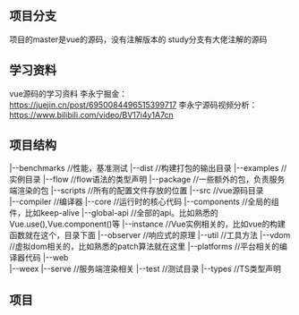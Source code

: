 ## 项目分支
项目的master是vue的源码，没有注解版本的
study分支有大佬注解的源码

## 学习资料
vue源码的学习资料
李永宁掘金：https://juejin.cn/post/6950084496515399717
李永宁源码视频分析：https://www.bilibili.com/video/BV17i4y1A7cn

## 项目结构
  |--benchmarks                         //性能，基准测试
  |--dist                               //构建打包的输出目录
  |--examples                           //实例目录
  |--flow                               //flow语法的类型声明
  |--package                            //一些额外的包，负责服务端渲染的包
  |--scripts                            //所有的配置文件存放的位置
  |--src                                //vue源码目录  
     |--compiler                        //编译器
     |--core                            //运行时的核心代码
       |--components                    //全局的组件，比如keep-alive
       |--global-api                    //全部的api。比如熟悉的Vue.use(),Vue.component()等
       |--instance                      //Vue实例相关的，比如vue的构建函数就在这个，目录下面
       |--observer                      //响应式的原理
       |--util                          //工具方法
       |--vdom                          //虚拟dom相关的，比如熟悉的patch算法就在这里
     |--platforms                       //平台相关的编译器代码
       |--web                          
       |--weex
     |--serve                           //服务端渲染相关
  |--test                               //测试目录
  |--types                              //TS类型声明
  
## 项目